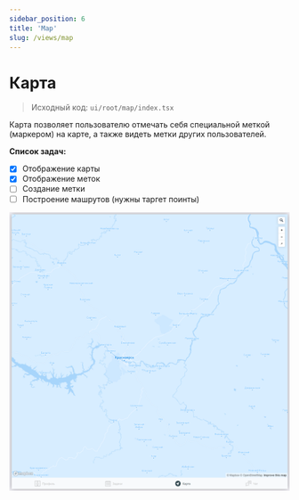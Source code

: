 ```yaml
---
sidebar_position: 6
title: 'Map'
slug: /views/map
---
```


# Карта

> Исходный код: `ui/root/map/index.tsx`  

Карта позволяет пользователю отмечать себя специальной меткой (маркером) на карте, а также видеть метки других пользователей. 

**Список задач:**
- [x] Отображение карты
- [x] Отображение меток
- [ ] Создание метки
- [ ] Построение машрутов (нужны таргет поинты) 

!["Карта"](../../../../static/img/presentation/map/map.png)
